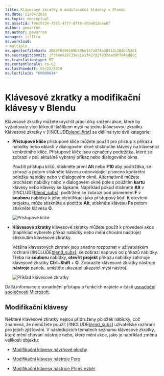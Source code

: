 ```yaml
---
title: Klávesové zkratky a modifikační klávesy v Blendu
ms.date: 11/04/2016
ms.topic: conceptual
ms.assetid: f9ec9724-7571-4777-8ff8-d9be012eae8f
author: gewarren
ms.author: gewarren
manager: jillfra
ms.workload:
- multiple
ms.openlocfilehash: 2689f0d96189b496e147a074a38313c164b453d1
ms.sourcegitcommit: 1fc6ee928733e61a1f42782f832ead9f7946d00c
ms.translationtype: MT
ms.contentlocale: cs-CZ
ms.lasthandoff: 04/22/2019
ms.locfileid: "60099634"
---
```

# <a name="keyboard-shortcuts-and-modifier-keys-in-blend"></a>Klávesové zkratky a modifikační klávesy v Blendu

Klávesové zkratky můžete urychlit práci díky snížení akce, které by vyžadovaly více kliknutí tlačítkem myši na jednu klávesovou zkratku. Klávesové zkratky v [!INCLUDE[blend_first](../debugger/includes/blend_first_md.md)] se dělí na tyto dvě kategorie:

- **Přístupové klíče** přístupové klíče můžete použít pro přístup k příkazu nabídky nebo oblasti v dialogovém okně stisknutím klávesy na klávesnici konkrétního klíče. Přístupové klíče jsou označeny podtržítka, které se zobrazí v poli aktuálně vybraný příkaz nebo dialogového okna.

   Použití přístupu klíčů, stiskněte první **Alt** nebo **F10** aby podtržítka, se zobrazí a potom stiskněte klávesu odpovídající písmeno konkrétní položku nabídky nebo v dialogovém okně. Alternativně můžete procházet nabídky nebo v dialogovém okně pole s použitím **kartu** klávesy nebo klávesy se šipkami. Například pokud stisknete **Alt** v [!INCLUDE[blend_subs](../debugger/includes/blend_subs_md.md)], podtržení se zobrazí pod písmenem **F** v **souboru** nabídky k jeho identifikaci jako přístupový kód. K otevření projektu, může stiskněte a podržte **Alt**, stiskněte klávesu **F**a potom stiskněte klávesu **O**.

   ![Přístupové klíče](../designers/media/441d5d67-48ee-4ba3-9e55-1826167e8d64.png)

- **Klávesové zkratky** klávesové zkratky můžete použít k provedení akce (například vyberete příkaz nabídky nebo mění chování nástroje) stisknutím klávesové zkratky.

   Většina klávesových zkratek jsou snadno rozpoznat v uživatelském rozhraní [!INCLUDE[blend_subs](../debugger/includes/blend_subs_md.md)]; se zobrazí napravo od příkazů nabídky. Třeba na **souboru** nabídky, **otevřít projekt** příkazu nabídky zahrnuje klávesové zkratky **Ctrl**+**Shift** + **O**. Zobrazíte klávesové zkratky nástroje **nástroje** panelu, umístěte ukazatel ukazatel myši nástroj.

   ![Příklad klávesové zkratky](../designers/media/f147fc85-9fc5-4e8a-8039-bead80a3e595.png)

Další informace o usnadnění přístupu a funkcích najdete v části [usnadnění společnosti Microsoft](http://go.microsoft.com/fwlink/?LinkId=75069).

## <a name="modifier-keys"></a>Modifikační klávesy

Některé klávesové zkratky nejsou přidruženy položek nabídky, což znamená, že nemůžete použít [!INCLUDE[blend_subs](../debugger/includes/blend_subs_md.md)] uživatelské rozhraní pro jejich zjišťování. V následujících tématech seznamu klávesové zkratky, které mění chování nástroje nebo, které mění akce, jako je například změna velikosti objektu:

- [Modifikační klávesy návrhové plochy](../designers/artboard-modifier-keys-in-blend.md)

- [Modifikační klávesy nástroje Pero](../designers/pen-tool-modifier-keys-in-blend.md)

- [Modifikační klávesy nástroje Přímý výběr](../designers/direct-selection-tool-modifier-keys-in-blend.md)